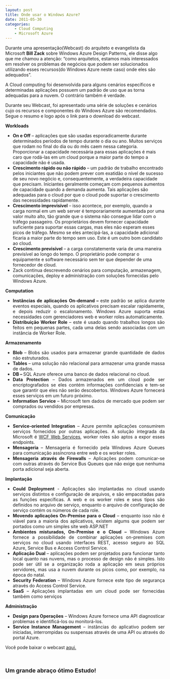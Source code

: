 ```yaml
---
layout: post
title: Onde usar o Windows Azure?
date: 2011-05-30
categories:
    - Cloud Computing
    - Microsoft Azure
---
```


Durante uma apresentação(Webcast) do arquiteto e evangelista da Microsoft <strong>Bill Zack</strong> sobre Windows Azure Design Patterns, ele disse algo que me chamou a atenção: “como arquitetos, estamos mais interessados ​​em resolver os problemas de negócios que podem ser solucionados utilizando esses recursos(do Windows Azure neste caso) onde eles são adequados”.

A Cloud computing foi desenvolvida para alguns cenários específicos e determinadas aplicações possuem um padrão de uso que as torna adequadas para a nuvem. O contrário também é verdade.

Durante seu Webcast, foi apresentado uma série de soluções e cenários cujo os recursos e componentes do Windows Azure são recomendados. Segue o resumo e logo após o link para o download do webcast.

**Workloads**
* <strong>On e Off</strong> – aplicações que são usadas esporadicamente durante determinados períodos de tempo durante o dia ou ano. Muitos serviços que rodam no final do dia ou do mês caem nessa categoria. Proporcionar a capacidade necessária para essas aplicações é mais caro que rodá-las em um cloud porque a maior parte do tempo a capacidade não é usada. 
* <strong>Crescimento rápido ou não rápido</strong> – um padrão de trabalho encontrado pelos iniciantes que não podem prever com exatidão o nível de sucesso de seu novo negócio e, consequentemente, a verdadeira capacidade que precisam. Iniciantes geralmente começam com pequenos aumentos de capacidade quando a demanda aumenta. Tais aplicações são adequadas para o cloud por que o cloud pode suportar o crescimento das necessidades rapidamente.
* <strong>Crescimento imprevisível</strong> – isso acontece, por exemplo, quando a carga normal em um web server é temporariamente aumentada por uma valor muito alto, tão grande que o sistema não consegue lidar com o tráfego passageiro. Os proprietários devem fornecer capacidade suficiente para suportar essas cargas, mas eles não esperam esses picos de tráfego. Mesmo se eles antecipá-las, a capacidade adicional ficaria a maior parte do tempo sem uso. Este é um outro bom candidato ao cloud.
* <strong>Crescimento previsível</strong> – a carga constatemente varia de uma maneira previsível ao longo do tempo. O proprietário pode comprar o equipamente e software necessário sem ter que depender de uma fornecedor de cloud.
* Zack continua descrevendo cenários para computação, armazenagem, comunicações, deploy e administração com soluções fornecidas pelo Windows Azure.

**Computation**
<ul>
<li>
<div align="justify"><strong>Instâncias de aplicações On-demand – </strong>este padrão se aplica durante eventos especiais, quando os aplicativos precisam escalar rapidamente, e depois reduzir o escalonamento. Windows Azure suporta estas necessidades com gerenciadores web e worker roles automaticamente. </div>
</li>
<li>
<div align="justify"><strong>Distribuição Worker Role</strong> – este é usado quando trabalhos longos são feitos em pequenas partes, cada uma delas sendo associadas com um instância de Worker Role.</div>
</li>
</ul>
<p align="justify"><strong>Armazenamento</strong>
<ul>
<li>
<div align="justify"><strong>Blob</strong> – Blobs são usados para armazenar grande quantidade de dados não estruturados. </div>
</li>
<li>
<div align="justify"><strong>Tables</strong> – uma solução não relacional para armazenar uma grande massa de dados. </div>
</li>
<li>
<div align="justify"><strong>DB – </strong>SQL Azure oferece uma banco de dados relacional no cloud. </div>
</li>
<li>
<div align="justify"><strong>Data Protection</strong> – Dados armazenados em um cloud pode ser encriptografados se eles contém informações confidenciais e tem-se que garantir que eles não serão descobertos. Windows Azure fornecerá esses serviços em um futuro próximo. </div>
</li>
<li>
<div align="justify"><strong>Information Service</strong> – Microsoft tem dados de mercado que podem ser comprados ou vendidos por empresas.</div>
</li>
</ul>
<p align="justify"><strong>Comunicação</strong>
<ul>
<li>
<div align="justify"><strong>Service-oriented Integration</strong> – Azure permite aplicações consumirem serviços fornecidos por outras aplicações. A solução integrada da Microsoft é <a href="http://msdn.microsoft.com/en-us/library/dd456779%28v=VS.100%29.aspx">WCF Web Services</a>, worker roles são aptos a expor esses endpoints. </div>
</li>
<li>
<div align="justify"><strong>Mensageria </strong>– Mensageria é fornecido pela Windows Azure Queues para comunicação assíncrona entre web e os worker roles. </div>
</li>
<li>
<div align="justify"><strong>Mensageria <strong>através de </strong></strong><strong>Firewalls</strong> – Aplicações podem comunicar-se com outras através do Service Bus Queues que não exige que nenhuma porta adicional seja aberta.</div>
</li>
</ul>
<p align="justify"><strong>Implantação</strong>
<ul>
<li>
<div align="justify"><strong>Could Deployment</strong> - Aplicações são implantadas no cloud usando serviços distintos e configuração de arquivos, e são empacotadas para as funções específicas. A web e os worker roles e seus tipos são definidos no arquivo de serviço, enquanto o arquivo de configuração de serviço contém os números de cada role. </div>
</li>
<li>
<div align="justify"><strong>Movendo aplicações On-Premise para o Cloud</strong> – enquanto isso não é viável para a maioria dos aplicativos, existem algums que podem ser portados como um simples site web ASP.NET </div>
</li>
<li>
<div align="justify"><strong>Ambientes misturados, On-Premise e o Cloud – </strong>Windows Azure fornece a possibilidade de combinar aplicações on-premises com serviços no cloud usando interfaces REST, acesso seguro ao SQL Azure, Service Bus e Access Control Service. </div>
</li>
<li>
<div align="justify"><strong>Aplicação Dual </strong>– aplicações podem ser projetados para funcionar tanto local quanto nas nuvens, mas o processo de design não é simples. Isto pode ser útil se a organização roda a aplicação em seus próprios servidores, mas usa a nuvem durante os picos como, por exemplo, na época do natal. </div>
</li>
<li>
<div align="justify"><strong>Security Federation</strong> – Windows Azure fornece este tipo de segurança através do Access Control Service. </div>
</li>
<li>
<div align="justify"><strong>SaaS</strong> – Aplicações implantadas em um cloud pode ser fornecidas também como serviços</div>
</li>
</ul>
<p align="justify"><strong>Administração</strong>
<ul>
<li>
<div align="justify"><strong>Design para Operações</strong> – Windows Azure fornece uma API diagnosticar problemas e identificá-los ou monitorá-los. </div>
</li>
<li>
<div align="justify"><strong>Service Instance Management</strong> – instâncias do aplicativo podem ser iniciadas, interrompidas ou suspensas através de uma API ou através do portal Azure.</div>
</li>
</ul>
<p>Você pode baixar o webcast <a href="http://blogs.msdn.com/b/billzack/archive/2010/03/29/windows-azure-design-patterns.aspx">aqui.</a></p>
<p>&nbsp;</p>
<h3><font size="4">Um grande abraço ótimo Estudo!</font></h3>

